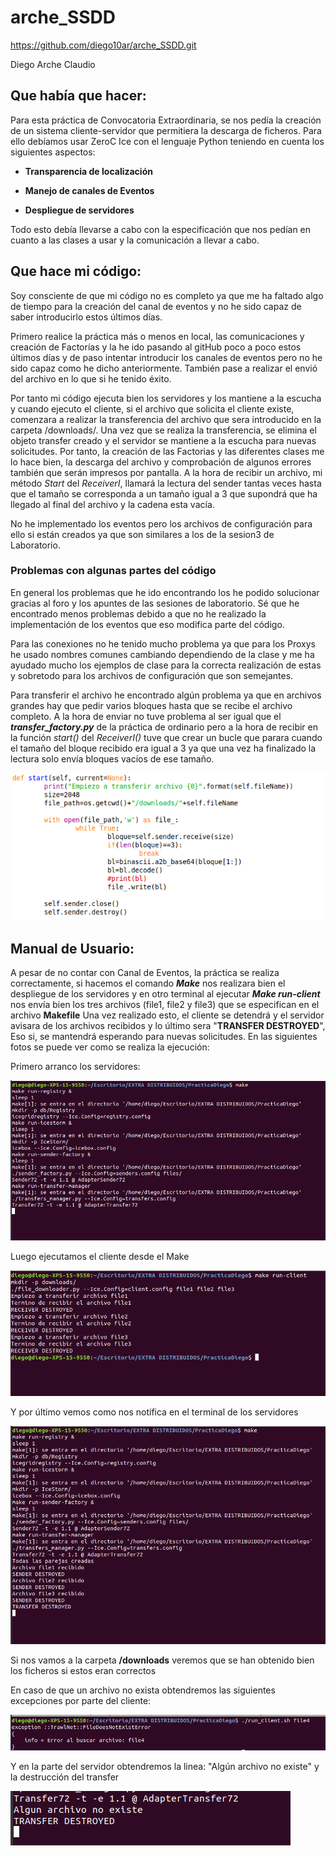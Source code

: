# arche_SSDD

https://github.com/diego10ar/arche_SSDD.git

Diego Arche Claudio


## Que había que hacer:

Para esta práctica de Convocatoria Extraordinaria, se nos pedía la creación de un sistema cliente-servidor que permitiera la descarga de ficheros. Para ello debíamos usar ZeroC Ice con el lenguaje Python teniendo en cuenta los siguientes aspectos:

  - **Transparencia de localización**

  - **Manejo de canales de Eventos**

  - **Despliegue de servidores**

Todo esto debía llevarse a cabo con la especificación que nos pedían en cuanto a las clases a usar y la comunicación a llevar a cabo.

## Que hace mi código:

Soy consciente de que mi código no es completo ya que me ha faltado algo de tiempo para la creación del canal de eventos y no he sido capaz de saber introducirlo estos últimos días. 

Primero realice la práctica más o menos en local, las comunicaciones y creación de Factorías y la he ido pasando al gitHub poco a poco estos últimos días y de paso intentar introducir los canales de eventos pero no he sido capaz como he dicho anteriormente. También pase a realizar el envió del archivo en lo que si he tenido éxito.

Por tanto mi código ejecuta bien los servidores y los mantiene a la escucha y cuando ejecuto el cliente, si el archivo que solicita el cliente existe, comenzara a realizar la transferencia del archivo que sera introducido en la carpeta /downloads/. Una vez que se realiza la transferencia, se elimina el objeto transfer creado y el servidor se mantiene a la escucha para nuevas solicitudes. Por tanto, la creación de las Factorias y las diferentes clases me lo hace bien, la descarga del archivo y comprobación de algunos errores también que serán impresos por pantalla.
A la hora de recibir un archivo, mi método _Start_ del _ReceiverI_, llamará la lectura del sender tantas veces hasta que el tamaño se corresponda a un tamaño igual a 3 que supondrá que ha llegado al final del archivo y la cadena esta vacía.

No he implementado los eventos pero los archivos de configuración para ello si están creados ya que son similares a los de la sesion3 de Laboratorio.


### Problemas con algunas partes del código
En general los problemas que he ido encontrando los he podido solucionar gracias al foro y los apuntes de las sesiones de laboratorio. Sé que he encontrado menos problemas debido a que no he realizado la implementación de los eventos que eso modifica parte del código.

Para las conexiones no he tenido mucho problema ya que para los Proxys he usado nombres comunes cambiando dependiendo de la clase y me ha ayudado mucho los ejemplos de clase para la correcta realización de estas y sobretodo para los archivos de configuración que son semejantes.

Para transferir el archivo he encontrado algún problema ya que en archivos grandes hay que pedir varios bloques hasta que se recibe el archivo completo. A la hora de enviar no tuve problema al ser igual que el **_transfer_factory.py_** de la práctica de ordinario pero a la hora de recibir en la función _start()_ del _ReceiverI()_ tuve que crear un bucle que parara cuando el tamaño del bloque recibido era igual a 3 ya que una vez ha finalizado la lectura solo envía bloques vacíos de ese tamaño. 

 ![](memoria/recibo.png)


## Manual de Usuario:

A pesar de no contar con Canal de Eventos, la práctica se realiza correctamente, si hacemos el comando **_Make_** nos realizara bien el despliegue de los servidores y en otro terminal al ejecutar **_Make run-client_** nos envía bien los tres archivos (file1, file2 y file3) que se especifican en el archivo **Makefile**
Una vez realizado esto, el cliente se detendrá y el servidor avisara de los archivos recibidos y lo último sera "**TRANSFER DESTROYED**", Eso si, se mantendrá esperando para nuevas solicitudes.
En las siguientes fotos se puede ver como se realiza la ejecución:

Primero arranco los servidores:

 ![](memoria/make.png)
 
 
Luego ejecutamos el cliente desde el Make

 ![](memoria/run-client.png)
 
 
Y por último vemos como nos notifica en el terminal de los servidores

 ![](memoria/make2.png)
 
 
 Si nos vamos a la carpeta **/downloads** veremos que se han obtenido bien los ficheros si estos eran correctos
 
 En caso de que un archivo no exista obtendremos las siguientes excepciones por parte del cliente:
 
  ![](memoria/ErrorCliente.png)
  
  Y en la parte del servidor obtendremos la linea: "Algún archivo no existe" y la destrucción del transfer
  
  ![](memoria/ErrorServers.png)
  

